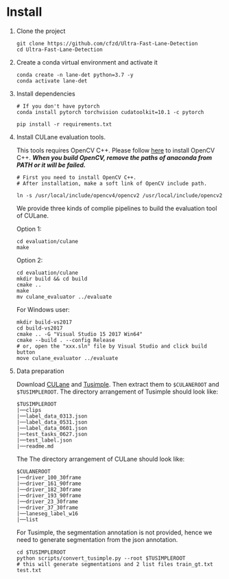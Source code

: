
# Install
1. Clone the project

    ```
    git clone https://github.com/cfzd/Ultra-Fast-Lane-Detection
    cd Ultra-Fast-Lane-Detection
    ```

2. Create a conda virtual environment and activate it

    ```
    conda create -n lane-det python=3.7 -y
    conda activate lane-det
    ```

3. Install dependencies

    ```
    # If you don't have pytorch
    conda install pytorch torchvision cudatoolkit=10.1 -c pytorch 

    pip install -r requirements.txt
    ```

4. Install CULane evaluation tools. 

    This tools requires OpenCV C++. Please follow [here](https://docs.opencv.org/master/d7/d9f/tutorial_linux_install.html) to install OpenCV C++. ***When you build OpenCV, remove the paths of anaconda from PATH or it will be failed.***
    ```
    # First you need to install OpenCV C++. 
    # After installation, make a soft link of OpenCV include path.

    ln -s /usr/local/include/opencv4/opencv2 /usr/local/include/opencv2
    ```
    We provide three kinds of complie pipelines to build the evaluation tool of CULane.

    Option 1:

    ```
    cd evaluation/culane
    make
    ```

    Option 2:
    ```
    cd evaluation/culane
    mkdir build && cd build
    cmake ..
    make
    mv culane_evaluator ../evaluate
    ```

    For Windows user:
    ```
    mkdir build-vs2017
    cd build-vs2017
    cmake .. -G "Visual Studio 15 2017 Win64"
    cmake --build . --config Release  
    # or, open the "xxx.sln" file by Visual Studio and click build button
    move culane_evaluator ../evaluate
    ```


5. Data preparation

    Download [CULane](https://xingangpan.github.io/projects/CULane.html) and [Tusimple](https://github.com/TuSimple/tusimple-benchmark/issues/3). Then extract them to `$CULANEROOT` and `$TUSIMPLEROOT`. The directory arrangement of Tusimple should look like:
    ```
    $TUSIMPLEROOT
    |──clips
    |──label_data_0313.json
    |──label_data_0531.json
    |──label_data_0601.json
    |──test_tasks_0627.json
    |──test_label.json
    |──readme.md
    ```
    The The directory arrangement of CULane should look like:
    ```
    $CULANEROOT
    |──driver_100_30frame
    |──driver_161_90frame
    |──driver_182_30frame
    |──driver_193_90frame
    |──driver_23_30frame
    |──driver_37_30frame
    |──laneseg_label_w16
    |──list
    ```
    
    For Tusimple, the segmentation annotation is not provided, hence we need to generate segmentation from the json annotation. 

    ```
    cd $TUSIMPLEROOT
    python scripts/convert_tusimple.py --root $TUSIMPLEROOT
    # this will generate segmentations and 2 list files train_gt.txt test.txt
    ```